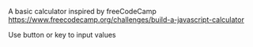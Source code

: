 A basic calculator inspired by freeCodeCamp
https://www.freecodecamp.org/challenges/build-a-javascript-calculator

Use button or key to input values
